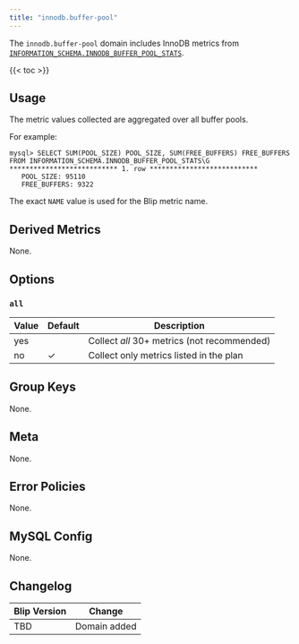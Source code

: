 ```yaml
---
title: "innodb.buffer-pool"
---
```


The `innodb.buffer-pool` domain includes InnoDB metrics from [`INFORMATION_SCHEMA.INNODB_BUFFER_POOL_STATS`](https://dev.mysql.com/doc/refman/8.4/en/information-schema-innodb-buffer-pool-stats-table.html). 

{{< toc >}}

## Usage 

The metric values collected are aggregated over all buffer pools.

For example:

```
mysql> SELECT SUM(POOL_SIZE) POOL_SIZE, SUM(FREE_BUFFERS) FREE_BUFFERS FROM INFORMATION_SCHEMA.INNODB_BUFFER_POOL_STATS\G
*************************** 1. row ***************************
   POOL_SIZE: 95110
   FREE_BUFFERS: 9322
```

The exact `NAME` value is used for the Blip metric name.

## Derived Metrics

None.

## Options

### `all`

|Value|Default|Description|
|-----|-------|-----------|
|yes  | |Collect _all_ 30+ metrics (not recommended)|
|no   |&check;|Collect only metrics listed in the plan|

## Group Keys

None.

## Meta

None.

## Error Policies

None.

## MySQL Config

None.

## Changelog

|Blip Version|Change|
|------------|------|
|TBD      |Domain added|
